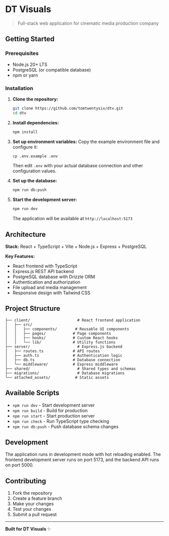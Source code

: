 # DT Visuals

> Full-stack web application for cinematic media production company

## Getting Started

### Prerequisites

- Node.js 20+ LTS
- PostgreSQL (or compatible database)
- npm or yarn

### Installation

1. **Clone the repository:**
   ```bash
   git clone https://github.com/tomtwentysix/dtv.git
   cd dtv
   ```

2. **Install dependencies:**
   ```bash
   npm install
   ```

3. **Set up environment variables:**
   Copy the example environment file and configure it:
   ```bash
   cp .env.example .env
   ```
   Then edit `.env` with your actual database connection and other configuration values.

4. **Set up the database:**
   ```bash
   npm run db:push
   ```

5. **Start the development server:**
   ```bash
   npm run dev
   ```

   The application will be available at `http://localhost:5173`

## Architecture

**Stack:** React + TypeScript + Vite + Node.js + Express + PostgreSQL

**Key Features:**
- React frontend with TypeScript
- Express.js REST API backend
- PostgreSQL database with Drizzle ORM
- Authentication and authorization
- File upload and media management
- Responsive design with Tailwind CSS

## Project Structure

```
├── client/                     # React frontend application
│   ├── src/
│   │   ├── components/        # Reusable UI components
│   │   ├── pages/            # Page components
│   │   ├── hooks/            # Custom React hooks
│   │   └── lib/              # Utility functions
├── server/                     # Express.js backend
│   ├── routes.ts             # API routes
│   ├── auth.ts               # Authentication logic
│   ├── db.ts                 # Database connection
│   └── middleware/           # Express middleware
├── shared/                     # Shared types and schemas
├── migrations/                 # Database migrations
└── attached_assets/           # Static assets
```

## Available Scripts

- `npm run dev` - Start development server
- `npm run build` - Build for production  
- `npm run start` - Start production server
- `npm run check` - Run TypeScript type checking
- `npm run db:push` - Push database schema changes

## Development

The application runs in development mode with hot reloading enabled. The frontend development server runs on port 5173, and the backend API runs on port 5000.

## Contributing

1. Fork the repository
2. Create a feature branch
3. Make your changes
4. Test your changes
5. Submit a pull request

---

**Built for DT Visuals** ✨